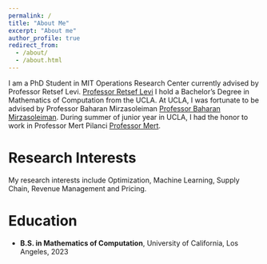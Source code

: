 ```yaml
---
permalink: /
title: "About Me"
excerpt: "About me"
author_profile: true
redirect_from: 
  - /about/
  - /about.html
---
```

I am a PhD Student in MIT Operations Research Center currently advised by Professor Retsef Levi. [Professor Retsef Levi](https://mitsloan.mit.edu/faculty/directory/retsef-levi)  I hold a Bachelor’s Degree in Mathematics of Computation from the UCLA. At UCLA, I was fortunate to be advised by Professor Baharan Mirzasoleiman [Professor Baharan Mirzasoleiman](https://baharanm.github.io/). During summer of junior year in UCLA, I had the honor to work in Professor  Mert Pilanci [Professor Mert](https://web.stanford.edu/~pilanci/).


Research Interests
======
My research interests include Optimization, Machine Learning, Supply Chain, Revenue Management and Pricing.

Education
======
- **B.S. in Mathematics of Computation**, University of California, Los Angeles, 2023
